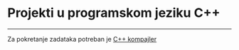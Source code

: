 
# Projekti u programskom jeziku C++

----


Za pokretanje zadataka potreban je [C++ kompajler](https://www.mingw-w64.org/)




